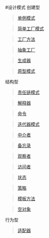 #设计模式
创建型

>[单例模式]()

>[简单工厂模式]()

>[工厂方法]()

>[抽象工厂]()

>[生成器]()

>[原型模式]()

结构型

>[责任链模式]()

>[解释器]()

>[命令]()

>[迭代器模式]()

>[中介者]()

>[备忘录]()

>[观察者]()

>[访问者]()

>[状态]()

>[策略]()

>[模板方法]()

>[空对象]()

行为型

>[适配器]()